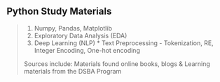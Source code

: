 ## Python Study Materials
> 1. Numpy, Pandas, Matplotlib
> 2. Exploratory Data Analysis (EDA)
> 3. Deep Learning (NLP) * Text Preprocessing - Tokenization, RE, Integer Encoding, One-hot encoding
>  
> 
> Sources include: Materials found online books, blogs & Learning materials from the DSBA Program 
